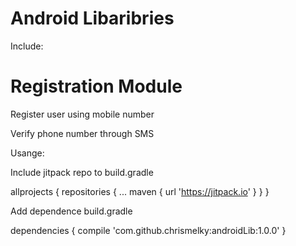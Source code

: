 # Android Libaribries
Include:

# Registration Module 
 Register user using mobile number
 
 Verify phone number through SMS
 
 Usange:
 
 Include  jitpack repo to build.gradle
 
 allprojects {
		repositories {
			...
			maven { url 'https://jitpack.io' }
		}
	}
 
 Add  dependence build.gradle
 
 dependencies {
	        compile 'com.github.chrismelky:androidLib:1.0.0'
	}
 
 
